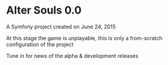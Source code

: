 Alter Souls 0.0
=========

A Symfony project created on June 24, 2015

At this stage the game is unplayable, this is only a from-scratch configuration of the project

Tune in for news of the alpha & development releases